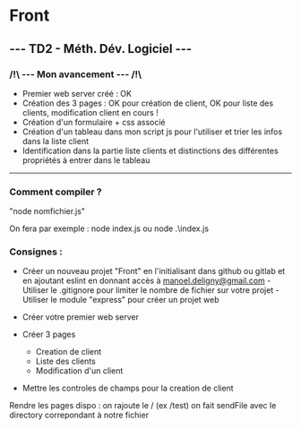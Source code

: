 # Front
## --- TD2 - Méth. Dév. Logiciel ---

### /!\ --- Mon avancement --- /!\ 

- Premier web server créé : OK
- Création des 3 pages : OK pour création de client, OK pour liste des clients, modification client en cours !
- Création d'un formulaire + css associé
- Création d'un tableau dans mon script js pour l'utiliser et trier les infos dans la liste client
- Identification dans la partie liste clients et distinctions des différentes propriétés à entrer dans le tableau

--------------------------------------------------------

### Comment compiler ?

"node nomfichier.js"

On fera par exemple : node index.js ou node .\index.js

### Consignes :

- Créer un nouveau projet "Front" en l'initialisant dans github ou gitlab et en ajoutant  eslint en donnant accès à manoel.deligny@gmail.com - Utiliser le .gitignore pour limiter le nombre de fichier sur votre projet  - Utiliser le module "express" pour créer un projet web

- Créer votre premier web server

- Créer 3 pages
    - Creation de client
    - Liste des clients
    - Modification d'un client
- Mettre les controles de champs pour la creation de client

Rendre les pages dispo : on rajoute le / (ex /test)
on fait sendFile avec le directory correpondant à notre fichier


